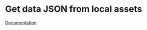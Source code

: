 # Get data JSON from local assets

[Documentation](https://medium.com/@anggara.dwikuntoro/get-data-json-from-local-assets-in-android-with-kotlin-166e106f5813)
